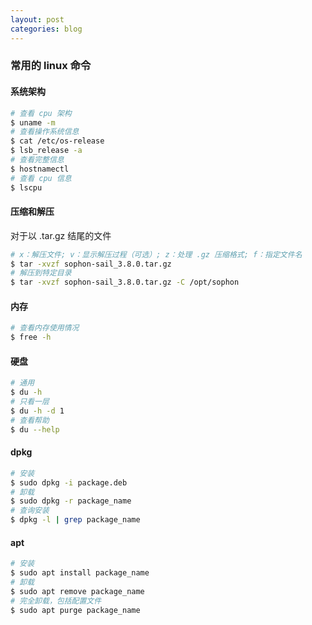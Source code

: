 ```yaml
---
layout: post
categories: blog
---
```


### 常用的 linux 命令

#### 系统架构

```bash
# 查看 cpu 架构
$ uname -m
# 查看操作系统信息
$ cat /etc/os-release
$ lsb_release -a
# 查看完整信息 
$ hostnamectl
# 查看 cpu 信息
$ lscpu
```

#### 压缩和解压

对于以 .tar.gz 结尾的文件

```bash
# x：解压文件; v：显示解压过程（可选）; z：处理 .gz 压缩格式; f：指定文件名
$ tar -xvzf sophon-sail_3.8.0.tar.gz
# 解压到特定目录
$ tar -xvzf sophon-sail_3.8.0.tar.gz -C /opt/sophon
```

#### 内存

```bash
# 查看内存使用情况
$ free -h
```

#### 硬盘

```bash
# 通用
$ du -h
# 只看一层
$ du -h -d 1
# 查看帮助
$ du --help
```

#### dpkg

```bash
# 安装
$ sudo dpkg -i package.deb
# 卸载
$ sudo dpkg -r package_name
# 查询安装
$ dpkg -l | grep package_name
```

#### apt

```bash
# 安装
$ sudo apt install package_name
# 卸载
$ sudo apt remove package_name
# 完全卸载，包括配置文件
$ sudo apt purge package_name


```

